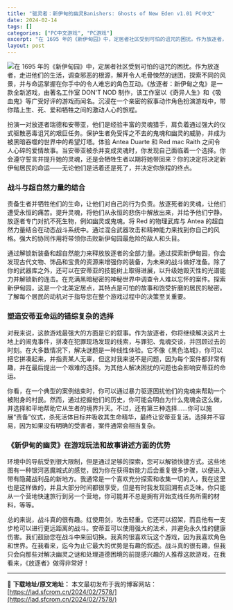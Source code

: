```yaml
---
title: "驱灵者：新伊甸的幽灵Banishers: Ghosts of New Eden v1.01 PC中文"
date: 2024-02-14
tags: []
categories: ["PC中文游戏", "PC游戏"]
excerpt: "在 1695 年的《新伊甸园》中，定居者社区受到可怕的诅咒的困扰。作为放逐者，走进他们的生活，调查邪恶的根源，解开令人毛骨悚然的谜团，探索不同的风景，并与命运掌握在你手中的令人难忘的角色互动。《放逐者：新伊甸之鬼》是一款全新游戏，由著名工作室 DON&#039;T NOD 制作，该工作室以《奇异人生》和《吸血&hellip;"
layout: post
---
```


<img class="aligncenter" src="https://cdn.akamai.steamstatic.com/steam/apps/1493640/header_schinese.jpg?t=1707823167" />在 1695 年的《新伊甸园》中，定居者社区受到可怕的诅咒的困扰。作为放逐者，走进他们的生活，调查邪恶的根源，解开令人毛骨悚然的谜团，探索不同的风景，并与命运掌握在你手中的令人难忘的角色互动。《放逐者：新伊甸之鬼》是一款全新游戏，由著名工作室 DON'T NOD 制作，该工作室以《奇异人生》和《吸血鬼》等广受好评的游戏而闻名。沉浸在一个亲密的叙事动作角色扮演游戏中，带你踏上生、死、爱和牺牲之间的激动人心的旅程。

<span>扮演一对放逐者瑞德和安蒂亚，他们是经验丰富的灵魂猎手，肩负着通过强大的仪式驱散恶毒诅咒的艰巨任务。保护生者免受挥之不去的鬼魂和幽灵的威胁，并成为被黑暗吞噬的世界中的希望灯塔。体验 Antea Duarte 和 Red mac Raith 之间令人心碎的爱情故事。当安蒂亚被杀并变成灵魂时，你发现自己面临着一个选择。你会遵守誓言并提升她的灵魂，还是会牺牲生者以期将她带回来？你的决定将决定新伊甸居民的命运——无论他们是活着还是死了，并决定你旅程的终点​​。</span>
<h3><span>战斗与超自然力量的结合</span></h3>
<span>责备生者并牺牲他们的生命，让他们对自己的行为负责。放逐死者的灵魂，让他们遭受永恒的痛苦。提升灵魂，将他们从永恒的悲伤中解放出来，并给予他们宁静。放逐者专门对抗不死生物，例如幽灵或鬼魂。将 Red 的物理武库与 Antea 的超自然力量结合在动态战斗系统中。通过混合武器攻击和精神能力来找到你自己的风格。强大的协同作用将带领你击败新伊甸园最危险的敌人和头目。</span>

<span>通过解锁新装备和超自然能力来释放放逐者的全部力量。通过探索新伊甸园，你会发现古代文物、饰品和宝贵的资源来增强你的装备，为未来的战斗做好准备。除了你的武器库之外，还可以在安蒂亚的技能树上取得进展，以升级她毁灭性的光谱能力并解锁新的连击。在充满黑暗秘密的神秘世界中调查令人难以忘怀的案件。探索新伊甸园，这是一个北美定居点，其特点是可怕的故事和饱受折磨的居民的秘密。了解每个居民的动机对于指导您在整个游戏过程中的决策至关重要。</span>
<h3><span>塑造安蒂亚命运的错综复杂的选择</span></h3>
<span>对我来说，这款游戏最强大的方面是它的叙事。作为放逐者，你将继续解决这片土地上的闹鬼事件，拼凑在犯罪现场发现的线索，与罪犯、鬼魂交谈，并回顾过去的时刻。在大多数情况下，解决谜题是一种线性体验。它不像《黑色洛城》，你可以把它拼凑起来，并指责某人无辜，但这对我来说不是问题，因为每个案件都非常有趣，并在最后提出一个艰难的选择。为其他人解决困扰的问题也会影响安​​蒂亚的命运。</span>

<span>你看，在一个典型的案例结束时，你可以通过暴力驱逐困扰他们的鬼魂来帮助一个被附身的村民。然而，通过挖掘他们的历史，你可能会明白为什么鬼魂会这么做，并选择和平地帮助它从生者的境界升天。不过，还有第三种选择……你可以施展“责备”仪式，杀死活体目标并吸收其生命精华，最终让安蒂亚复活。选择并不容易，因为如果没有明确的受害者，案件通常会相当复杂。</span>
<h3><span>《新伊甸的幽灵》在游戏玩法和故事讲述方面的优势</span></h3>
<span>环境中的导航受到很大限制，但是通过足够的探索，您可以解锁快捷方式。这些地图有一种银河恶魔城式的感觉，因为你在获得新能力后会重复很多步骤，以便进入带有隐藏战利品的新地方。我通常是一个喜欢充分探索和收集一切的人，我在这里也是这样做的，并且大部分时间都很享受，但是有时我发现回溯有点乏味。你只能从一个营地快速旅行到另一个营地，你可能并不总是拥有开始支线任务所需的材料，等等。</span>

<span>总的来说，战斗真的很有趣。</span><span>红使用剑，攻击轻重。</span><span>它还可以招架，而且他有一支步枪可以进行更远距离的战斗。</span><span>安蒂亚可以使用强大的法术，并避免永久性的健康伤害。</span><span>我们鼓励您在战斗中来回切换。</span><span>我真的很喜欢玩这个游戏，因为我喜欢角色和世界。</span><span>在我看来，迄今为止它最大的优势是有趣的叙述。</span><span>战斗真的很有趣，但我只会向那些对解决幽灵之谜和处理道德困境的前提感兴趣的人推荐这款游戏，在我看来，《放逐者》做得非常好！</span>

---
📖 **下载地址/原文地址：** 本文最初发布于我的博客网站：[https://lad.sfcrom.cn/2024/02/7578/](https://lad.sfcrom.cn/2024/02/7578/)
